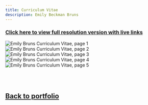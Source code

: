 ```yaml
---
title: Curriculum Vitae
description: Emily Beckman Bruns
---
```

### <a href="https://www.canva.com/design/DAFyGGzhjGs/W5ut61rtj2f-fwH438Ypnw/view?utm_content=DAFyGGzhjGs&utm_campaign=share_your_design&utm_medium=link&utm_source=shareyourdesignpanel#5">Click here to view full resolution version with live links</a>

<img src="https://eb-bruns.github.io/CV/EmilyBruns_CV-1.png" alt="Emily Bruns Curriculum Vitae, page 1"/>
<img src="https://eb-bruns.github.io/CV/EmilyBruns_CV-2.png" alt="Emily Bruns Curriculum Vitae, page 2"/>
<img src="https://eb-bruns.github.io/CV/EmilyBruns_CV-3.png" alt="Emily Bruns Curriculum Vitae, page 3"/>
<img src="https://eb-bruns.github.io/CV/EmilyBruns_CV-4.png" alt="Emily Bruns Curriculum Vitae, page 4"/>
<img src="https://eb-bruns.github.io/CV/EmilyBruns_CV-5.png" alt="Emily Bruns Curriculum Vitae, page 5"/>

<br><br>
## <a href="https://eb-bruns.github.io">Back to portfolio</a>

